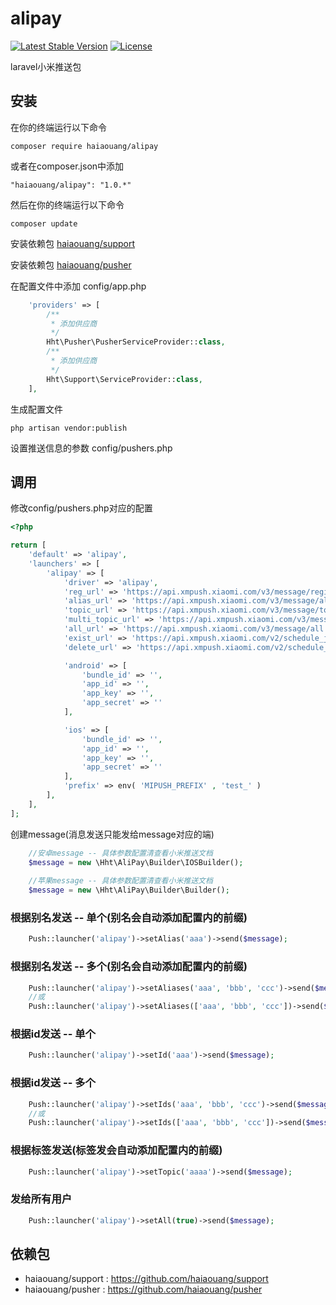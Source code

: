 # alipay
[![Latest Stable Version](http://www.maiguoer.com/haiaouang/alipay/stable.svg)](https://packagist.org/packages/haiaouang/alipay)
[![License](http://www.maiguoer.com/haiaouang/alipay/license.svg)](https://packagist.org/packages/haiaouang/alipay)

laravel小米推送包

## 安装

在你的终端运行以下命令

`composer require haiaouang/alipay`

或者在composer.json中添加

`"haiaouang/alipay": "1.0.*"`

然后在你的终端运行以下命令

`composer update`

安装依赖包 [haiaouang/support](https://github.com/haiaouang/support)

安装依赖包 [haiaouang/pusher](https://github.com/haiaouang/pusher)

在配置文件中添加 config/app.php

```php
    'providers' => [
        /**
         * 添加供应商
         */
        Hht\Pusher\PusherServiceProvider::class,
        /**
         * 添加供应商
         */
        Hht\Support\ServiceProvider::class,
    ],
```

生成配置文件

`php artisan vendor:publish`

设置推送信息的参数 config/pushers.php

## 调用

修改config/pushers.php对应的配置

```php
<?php

return [
    'default' => 'alipay',
    'launchers' => [
        'alipay' => [
            'driver' => 'alipay',
            'reg_url' => 'https://api.xmpush.xiaomi.com/v3/message/regid',
            'alias_url' => 'https://api.xmpush.xiaomi.com/v3/message/alias',
            'topic_url' => 'https://api.xmpush.xiaomi.com/v3/message/topic',
            'multi_topic_url' => 'https://api.xmpush.xiaomi.com/v3/message/multi_topic',
            'all_url' => 'https://api.xmpush.xiaomi.com/v3/message/all',
            'exist_url' => 'https://api.xmpush.xiaomi.com/v2/schedule_job/exist',
            'delete_url' => 'https://api.xmpush.xiaomi.com/v2/schedule_job/delete',

            'android' => [
                'bundle_id' => '',
                'app_id' => '',
                'app_key' => '',
                'app_secret' => ''
            ],

            'ios' => [
                'bundle_id' => '',
                'app_id' => '',
                'app_key' => '',
                'app_secret' => ''
            ],
            'prefix' => env( 'MIPUSH_PREFIX' , 'test_' )
        ],
    ],
];
```

创建message(消息发送只能发给message对应的端)

```php
    //安卓message -- 具体参数配置清查看小米推送文档
    $message = new \Hht\AliPay\Builder\IOSBuilder();
    
    //苹果message -- 具体参数配置清查看小米推送文档
    $message = new \Hht\AliPay\Builder\Builder();
```

### 根据别名发送 -- 单个(别名会自动添加配置内的前缀)

```php
    Push::launcher('alipay')->setAlias('aaa')->send($message);
```

### 根据别名发送 -- 多个(别名会自动添加配置内的前缀)

```php
    Push::launcher('alipay')->setAliases('aaa', 'bbb', 'ccc')->send($message);
    //或
    Push::launcher('alipay')->setAliases(['aaa', 'bbb', 'ccc'])->send($message);
```

### 根据id发送 -- 单个

```php
    Push::launcher('alipay')->setId('aaa')->send($message);
```

### 根据id发送 -- 多个

```php
    Push::launcher('alipay')->setIds('aaa', 'bbb', 'ccc')->send($message);
    //或
    Push::launcher('alipay')->setIds(['aaa', 'bbb', 'ccc'])->send($message);
```

### 根据标签发送(标签发会自动添加配置内的前缀)

```php
    Push::launcher('alipay')->setTopic('aaaa')->send($message);
```

### 发给所有用户

```php
    Push::launcher('alipay')->setAll(true)->send($message);
```

## 依赖包

* haiaouang/support : https://github.com/haiaouang/support
* haiaouang/pusher : https://github.com/haiaouang/pusher
